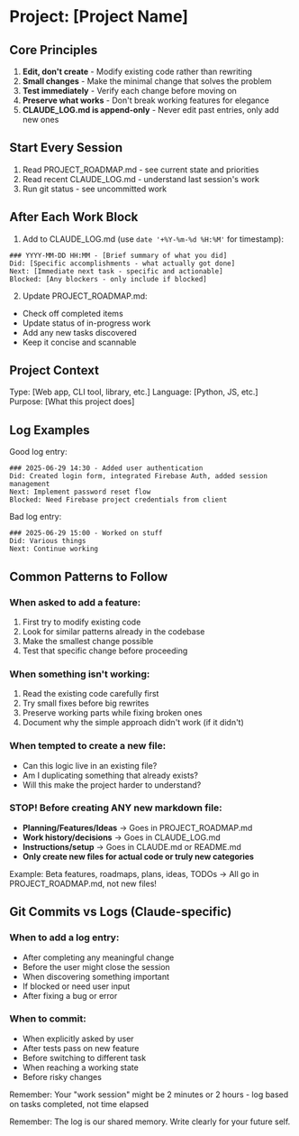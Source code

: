 # Project: [Project Name]

## Core Principles
1. **Edit, don't create** - Modify existing code rather than rewriting
2. **Small changes** - Make the minimal change that solves the problem
3. **Test immediately** - Verify each change before moving on
4. **Preserve what works** - Don't break working features for elegance
5. **CLAUDE_LOG.md is append-only** - Never edit past entries, only add new ones

## Start Every Session
1. Read PROJECT_ROADMAP.md - see current state and priorities
2. Read recent CLAUDE_LOG.md - understand last session's work
3. Run git status - see uncommitted work

## After Each Work Block
1. Add to CLAUDE_LOG.md (use `date '+%Y-%m-%d %H:%M'` for timestamp):
```
### YYYY-MM-DD HH:MM - [Brief summary of what you did]
Did: [Specific accomplishments - what actually got done]
Next: [Immediate next task - specific and actionable]
Blocked: [Any blockers - only include if blocked]
```

2. Update PROJECT_ROADMAP.md:
- Check off completed items
- Update status of in-progress work
- Add any new tasks discovered
- Keep it concise and scannable

## Project Context
Type: [Web app, CLI tool, library, etc.]
Language: [Python, JS, etc.]
Purpose: [What this project does]

## Log Examples

Good log entry:
```
### 2025-06-29 14:30 - Added user authentication
Did: Created login form, integrated Firebase Auth, added session management
Next: Implement password reset flow
Blocked: Need Firebase project credentials from client
```

Bad log entry:
```
### 2025-06-29 15:00 - Worked on stuff
Did: Various things
Next: Continue working
```

## Common Patterns to Follow

### When asked to add a feature:
1. First try to modify existing code
2. Look for similar patterns already in the codebase
3. Make the smallest change possible
4. Test that specific change before proceeding

### When something isn't working:
1. Read the existing code carefully first
2. Try small fixes before big rewrites
3. Preserve working parts while fixing broken ones
4. Document why the simple approach didn't work (if it didn't)

### When tempted to create a new file:
- Can this logic live in an existing file?
- Am I duplicating something that already exists?
- Will this make the project harder to understand?

### STOP! Before creating ANY new markdown file:
- **Planning/Features/Ideas** → Goes in PROJECT_ROADMAP.md
- **Work history/decisions** → Goes in CLAUDE_LOG.md  
- **Instructions/setup** → Goes in CLAUDE.md or README.md
- **Only create new files for actual code or truly new categories**

Example: Beta features, roadmaps, plans, ideas, TODOs → All go in PROJECT_ROADMAP.md, not new files!

## Git Commits vs Logs (Claude-specific)

### When to add a log entry:
- After completing any meaningful change
- Before the user might close the session
- When discovering something important
- If blocked or need user input
- After fixing a bug or error

### When to commit:
- When explicitly asked by user
- After tests pass on new feature
- Before switching to different task
- When reaching a working state
- Before risky changes

Remember: Your "work session" might be 2 minutes or 2 hours - log based on tasks completed, not time elapsed

Remember: The log is our shared memory. Write clearly for your future self.